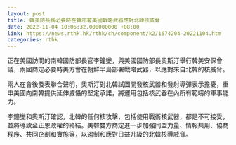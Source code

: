 ```yaml
---
layout: post
title: 韓美防長稱必要時在韓部署美國戰略武器應對北韓核威脅
date: 2022-11-04 10:06:32.000000000 +08:00
link: https://news.rthk.hk/rthk/ch/component/k2/1674204-20221104.htm
categories: rthk
---
```


正在美國訪問的南韓國防部長官李鐘燮，與美國國防部長奧斯汀舉行韓美安保會議，兩國商定必要時美方會在朝鮮半島部署戰略武器，以應對來自北韓的核威脅。

兩人在會後發表聯合聲明，奧斯汀對北韓試圖開發核武器和發射導彈表示擔憂，重申美國向南韓提供延伸威懾的堅定承諾，將運用包括核武器在內所有範疇的軍事能力。

李鐘燮和奧斯汀確認，北韓的任何核攻擊，包括使用戰術核武器，都是不可接受，並將導致金正恩政權的終結。美韓雙方商定進一步加強同盟力量、情報共用、協商程序、共同企劃和實施等，以遏制和應對日益升級的北韓核導威脅。
